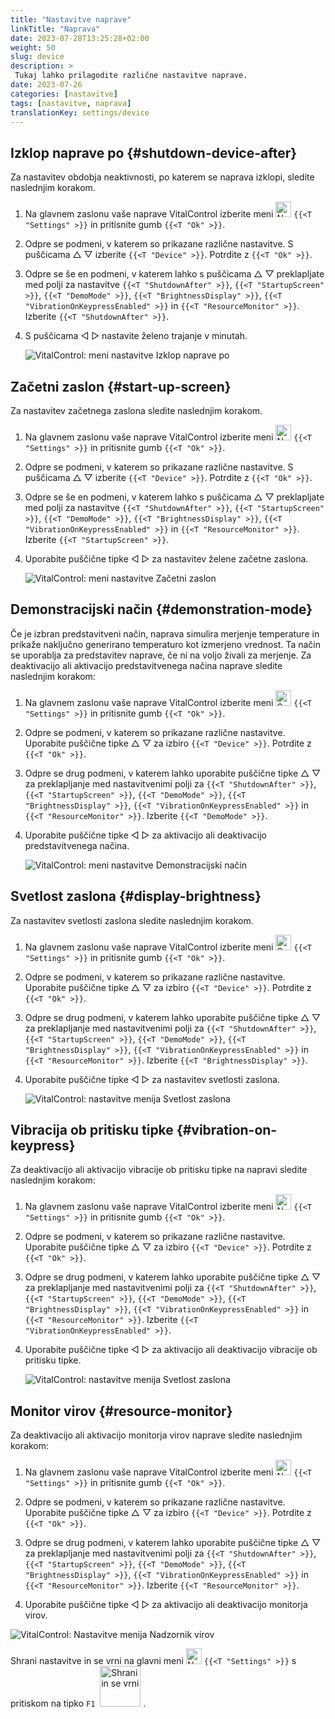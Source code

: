 ```yaml
---
title: "Nastavitve naprave"
linkTitle: "Naprava"
date: 2023-07-28T13:25:28+02:00
weight: 50
slug: device
description: >
 Tukaj lahko prilagodite različne nastavitve naprave.
date: 2023-07-26
categories: [nastavitve]
tags: [nastavitve, naprava]
translationKey: settings/device
---
```

## Izklop naprave po {#shutdown-device-after}
Za nastavitev obdobja neaktivnosti, po katerem se naprava izklopi, sledite naslednjim korakom.

1. Na glavnem zaslonu vaše naprave VitalControl izberite meni <img src="/icons/gear.svg" width="25" align="bottom" alt="Nastavitve" /> `{{<T "Settings" >}}` in pritisnite gumb `{{<T "Ok" >}}`.

2. Odpre se podmeni, v katerem so prikazane različne nastavitve. S puščicama △ ▽ izberite `{{<T "Device" >}}`. Potrdite z `{{<T "Ok" >}}`.

3. Odpre se še en podmeni, v katerem lahko s puščicama △ ▽ preklapljate med polji za nastavitve `{{<T "ShutdownAfter" >}}`, `{{<T "StartupScreen" >}}`, `{{<T "DemoMode" >}}`, `{{<T "BrightnessDisplay" >}}`, `{{<T "VibrationOnKeypressEnabled" >}}` in `{{<T "ResourceMonitor" >}}`. Izberite `{{<T "ShutdownAfter" >}}`.

4. S puščicama ◁ ▷ nastavite želeno trajanje v minutah.

    ![VitalControl: meni nastavitve Izklop naprave po](../images/shutdowndeviceafter.png "Izklop naprave po")

## Začetni zaslon {#start-up-screen}

Za nastavitev začetnega zaslona sledite naslednjim korakom.

1. Na glavnem zaslonu vaše naprave VitalControl izberite meni <img src="/icons/gear.svg" width="25" align="bottom" alt="Nastavitve" /> `{{<T "Settings" >}}` in pritisnite gumb `{{<T "Ok" >}}`.

2. Odpre se podmeni, v katerem so prikazane različne nastavitve. S puščicama △ ▽ izberite `{{<T "Device" >}}`. Potrdite z `{{<T "Ok" >}}`.

3. Odpre se še en podmeni, v katerem lahko s puščicama △ ▽ preklapljate med polji za nastavitve `{{<T "ShutdownAfter" >}}`, `{{<T "StartupScreen" >}}`, `{{<T "DemoMode" >}}`, `{{<T "BrightnessDisplay" >}}`, `{{<T "VibrationOnKeypressEnabled" >}}` in `{{<T "ResourceMonitor" >}}`. Izberite `{{<T "StartupScreen" >}}`.


4. Uporabite puščične tipke ◁ ▷ za nastavitev želene začetne zaslona.

    ![VitalControl: meni nastavitve Začetni zaslon](../images/startupscreen.png "Začetni zaslon")

## Demonstracijski način {#demonstration-mode}

Če je izbran predstavitveni način, naprava simulira merjenje temperature in prikaže naključno generirano temperaturo kot izmerjeno vrednost. Ta način se uporablja za predstavitev naprave, če ni na voljo živali za merjenje. Za deaktivacijo ali aktivacijo predstavitvenega načina naprave sledite naslednjim korakom:

1. Na glavnem zaslonu vaše naprave VitalControl izberite meni <img src="/icons/gear.svg" width="25" align="bottom" alt="Settings" /> `{{<T "Settings" >}}` in pritisnite gumb `{{<T "Ok" >}}`.

2. Odpre se podmeni, v katerem so prikazane različne nastavitve. Uporabite puščične tipke △ ▽ za izbiro `{{<T "Device" >}}`. Potrdite z `{{<T "Ok" >}}`.

3. Odpre se drug podmeni, v katerem lahko uporabite puščične tipke △ ▽ za preklapljanje med nastavitvenimi polji za `{{<T "ShutdownAfter" >}}`, `{{<T "StartupScreen" >}}`, `{{<T "DemoMode" >}}`, `{{<T "BrightnessDisplay" >}}`, `{{<T "VibrationOnKeypressEnabled" >}}` in `{{<T "ResourceMonitor" >}}`. Izberite `{{<T "DemoMode" >}}`.

4. Uporabite puščične tipke ◁ ▷ za aktivacijo ali deaktivacijo predstavitvenega načina.

    ![VitalControl: meni nastavitve Demonstracijski način](../images/demonstrationmode.png "Demonstracijski način")

## Svetlost zaslona {#display-brightness}

Za nastavitev svetlosti zaslona sledite naslednjim korakom.

1. Na glavnem zaslonu vaše naprave VitalControl izberite meni <img src="/icons/gear.svg" width="25" align="bottom" alt="Settings" /> `{{<T "Settings" >}}` in pritisnite gumb `{{<T "Ok" >}}`.

2. Odpre se podmeni, v katerem so prikazane različne nastavitve. Uporabite puščične tipke △ ▽ za izbiro `{{<T "Device" >}}`. Potrdite z `{{<T "Ok" >}}`.

3. Odpre se drug podmeni, v katerem lahko uporabite puščične tipke △ ▽ za preklapljanje med nastavitvenimi polji za `{{<T "ShutdownAfter" >}}`, `{{<T "StartupScreen" >}}`, `{{<T "DemoMode" >}}`, `{{<T "BrightnessDisplay" >}}`, `{{<T "VibrationOnKeypressEnabled" >}}` in `{{<T "ResourceMonitor" >}}`. Izberite `{{<T "BrightnessDisplay" >}}`.


4. Uporabite puščične tipke ◁ ▷ za nastavitev svetlosti zaslona.

    ![VitalControl: nastavitve menija Svetlost zaslona](../images/displaybrightness.png "Svetlost zaslona")

## Vibracija ob pritisku tipke {#vibration-on-keypress}

Za deaktivacijo ali aktivacijo vibracije ob pritisku tipke na napravi sledite naslednjim korakom:

1. Na glavnem zaslonu vaše naprave VitalControl izberite meni <img src="/icons/gear.svg" width="25" align="bottom" alt="Nastavitve" /> `{{<T "Settings" >}}` in pritisnite gumb `{{<T "Ok" >}}`.

2. Odpre se podmeni, v katerem so prikazane različne nastavitve. Uporabite puščične tipke △ ▽ za izbiro `{{<T "Device" >}}`. Potrdite z `{{<T "Ok" >}}`.

3. Odpre se drug podmeni, v katerem lahko uporabite puščične tipke △ ▽ za preklapljanje med nastavitvenimi polji za `{{<T "ShutdownAfter" >}}`, `{{<T "StartupScreen" >}}`, `{{<T "DemoMode" >}}`, `{{<T "BrightnessDisplay" >}}`, `{{<T "VibrationOnKeypressEnabled" >}}` in `{{<T "ResourceMonitor" >}}`. Izberite `{{<T "VibrationOnKeypressEnabled" >}}`.

4. Uporabite puščične tipke ◁ ▷ za aktivacijo ali deaktivacijo vibracije ob pritisku tipke.

    ![VitalControl: nastavitve menija Svetlost zaslona](../images/vibrationonkeypress.png "Svetlost zaslona")

## Monitor virov {#resource-monitor}

Za deaktivacijo ali aktivacijo monitorja virov naprave sledite naslednjim korakom:

1. Na glavnem zaslonu vaše naprave VitalControl izberite meni <img src="/icons/gear.svg" width="25" align="bottom" alt="Nastavitve" /> `{{<T "Settings" >}}` in pritisnite gumb `{{<T "Ok" >}}`.

2. Odpre se podmeni, v katerem so prikazane različne nastavitve. Uporabite puščične tipke △ ▽ za izbiro `{{<T "Device" >}}`. Potrdite z `{{<T "Ok" >}}`.

3. Odpre se drug podmeni, v katerem lahko uporabite puščične tipke △ ▽ za preklapljanje med nastavitvenimi polji za `{{<T "ShutdownAfter" >}}`, `{{<T "StartupScreen" >}}`, `{{<T "DemoMode" >}}`, `{{<T "BrightnessDisplay" >}}`, `{{<T "VibrationOnKeypressEnabled" >}}` in `{{<T "ResourceMonitor" >}}`. Izberite `{{<T "ResourceMonitor" >}}`.

4. Uporabite puščične tipke ◁ ▷ za aktivacijo ali deaktivacijo monitorja virov.

![VitalControl: Nastavitve menija Nadzornik virov](../images/resourcemonitor.png "Nadzornik virov")

Shrani nastavitve in se vrni na glavni meni <img src="/icons/gear.svg" width="25" align="bottom" alt="Nastavitve" /> `{{<T "Settings" >}}` s pritiskom na tipko `F1` &nbsp;<img src="/icons/footer/save_exit.svg" width="65" align="bottom" alt="Shrani in se vrni" />&nbsp;.
